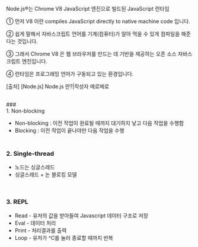 
Node.js®는 Chrome V8 JavaScript 엔진으로 빌드된 JavaScript 런타임

① 먼저 V8 이란 compiles JavaScript directly to native machine code 입니다.

② 쉽게 말해서 자바스크립트 언어를 기계(컴퓨터)가 알아 먹을 수 있게 컴파일을 해준다는 것입니다.

③ 그래서 Chrome V8 은 웹 브라우저를 만드는 데 기반을 제공하는 오픈 소스 자바스크립트 엔진입니다.

④ 런타임은 프로그래밍 언어가 구동되고 있는 환경입니다.

[출처] [Node.js] Node.js 란?|작성자 메로메로

<br/>
### <br/>	1. Non-blocking

- Non-blocking : 이전 작업이 완료될 때까지 대기하지 낳고 다음 작업을 수행함
- Blocking : 이전 작업이 끝나야만 다음 작업을 수행

### <br/>	2. Single-thread

- 노드는 싱글스레드
- 싱글스레드 + 논 블로킹 모델

<br/>

### 	3. REPL

- Read - 유저의 값을 받아들여 Javascript 데이터 구조로 저장
- Eval - 데이터 처리
- Print - 처리결과를 출력
- Loop - 유저가 ^C를 눌러 종료할 때까지 반복

